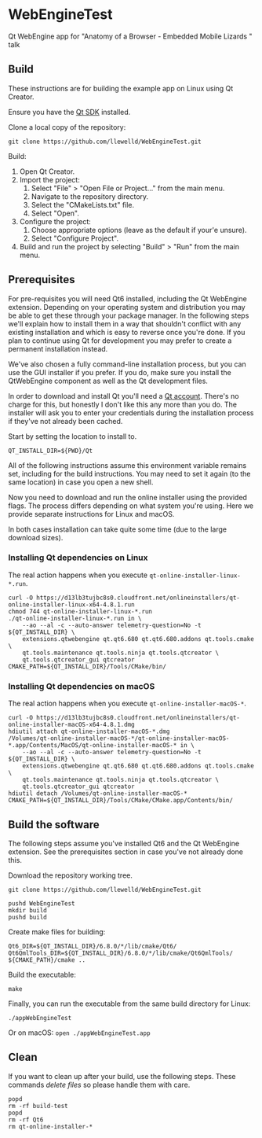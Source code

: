 # WebEngineTest

Qt WebEngine app for "Anatomy of a Browser - Embedded Mobile Lizards " talk

## Build

These instructions are for building the example app on Linux using Qt Creator.

Ensure you have the [Qt SDK]() installed.

Clone a local copy of the repository:
```
git clone https://github.com/llewelld/WebEngineTest.git
```

Build:
1. Open Qt Creator.
2. Import the project:
    1. Select "File" > "Open File or Project..." from the main menu.
    2. Navigate to the repository directory.
    3. Select the "CMakeLists.txt" file.
    4. Select "Open".
3. Configure the project:
    1. Choose appropriate options (leave as the default if your'e unsure).
    2. Select "Configure Project".
4. Build and run the project by selecting "Build" > "Run" from the main menu.

## Prerequisites

For pre-requisites you will need Qt6 installed, including the Qt WebEngine extension.
Depending on your operating system and distribution you may be able to get these through your package manager.
In the following steps we'll explain how to install them in a way that shouldn't conflict with any existing installation and which is easy to reverse once you're done.
If you plan to continue using Qt for development you may prefer to create a permanent installation instead.

We've also chosen a fully command-line installation process, but you can use the GUI installer if you prefer.
If you do, make sure you install the QtWebEngine component as well as the Qt development files.

In order to download and install Qt you'll need a [Qt account](https://login.qt.io/login).
There's no charge for this, but honestly I don't like this any more than you do.
The installer will ask you to enter your credentials during the installation process if they've not already been cached.

Start by setting the location to install to.
```
QT_INSTALL_DIR=${PWD}/Qt
```

All of the following instructions assume this environment variable remains set, including for the build instructions.
You may need to set it again (to the same location) in case you open a new shell.

Now you need to download and run the online installer using the provided flags.
The process differs depending on what system you're using. Here we provide separate instructions for Linux and macOS.

In both cases installation can take quite some time (due to the large download sizes).

### Installing Qt dependencies on Linux

The real action happens when you execute `qt-online-installer-linux-*.run`.

```
curl -O https://d13lb3tujbc8s0.cloudfront.net/onlineinstallers/qt-online-installer-linux-x64-4.8.1.run
chmod 744 qt-online-installer-linux-*.run
./qt-online-installer-linux-*.run in \
    --ao --al -c --auto-answer telemetry-question=No -t ${QT_INSTALL_DIR} \
    extensions.qtwebengine qt.qt6.680 qt.qt6.680.addons qt.tools.cmake \
    qt.tools.maintenance qt.tools.ninja qt.tools.qtcreator \
    qt.tools.qtcreator_gui qtcreator
CMAKE_PATH=${QT_INSTALL_DIR}/Tools/CMake/bin/
```

### Installing Qt dependencies on macOS

The real action happens when you execute `qt-online-installer-macOS-*`.

```
curl -O https://d13lb3tujbc8s0.cloudfront.net/onlineinstallers/qt-online-installer-macOS-x64-4.8.1.dmg
hdiutil attach qt-online-installer-macOS-*.dmg
/Volumes/qt-online-installer-macOS-*/qt-online-installer-macOS-*.app/Contents/MacOS/qt-online-installer-macOS-* in \
    --ao --al -c --auto-answer telemetry-question=No -t ${QT_INSTALL_DIR} \
    extensions.qtwebengine qt.qt6.680 qt.qt6.680.addons qt.tools.cmake \
    qt.tools.maintenance qt.tools.ninja qt.tools.qtcreator \
    qt.tools.qtcreator_gui qtcreator
hdiutil detach /Volumes/qt-online-installer-macOS-*
CMAKE_PATH=${QT_INSTALL_DIR}/Tools/CMake/CMake.app/Contents/bin/
```

## Build the software

The following steps assume you've installed Qt6 and the Qt WebEngine extension. See the prerequisites section in case you've not already done this.

Download the repository working tree.

```
git clone https://github.com/llewelld/WebEngineTest.git
```

```
pushd WebEngineTest
mkdir build
pushd build
```

Create make files for building:

```
Qt6_DIR=${QT_INSTALL_DIR}/6.8.0/*/lib/cmake/Qt6/ Qt6QmlTools_DIR=${QT_INSTALL_DIR}/6.8.0/*/lib/cmake/Qt6QmlTools/ ${CMAKE_PATH}/cmake ..
```

Build the executable:

```
make
```

Finally, you can run the executable from the same build directory for Linux:

```
./appWebEngineTest
```

Or on macOS:
``
open ./appWebEngineTest.app
``

## Clean

If you want to clean up after your build, use the following steps.
These commands *delete files* so please handle them with care.

```
popd
rm -rf build-test
popd
rm -rf Qt6
rm qt-online-installer-*
```




